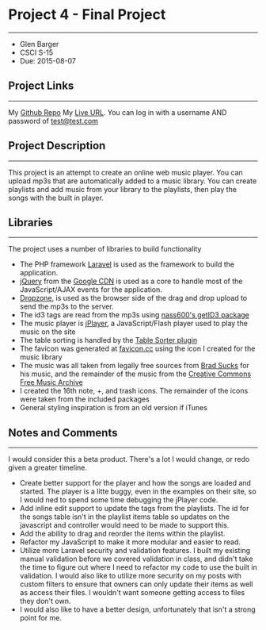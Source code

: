 # Project 4 - Final Project
****************************
- Glen Barger
- CSCI S-15
- Due: 2015-08-07

## Project Links
****************
My [Github Repo](https://github.com/gbarger/dwa15-p4)
My [Live URL](https://gbarger.com/school/2014/summer/csci_s15/p4/public). You can log in with a username AND password of test@test.com

## Project Description
***********************
This project is an attempt to create an online web music player. You can upload mp3s that are automatically added to a music library. You can create playlists and add music from your library to the playlists, then play the songs with the built in player.

## Libraries
************
The project uses a number of libraries to build functionality
- The PHP framework [Laravel](http://laravel.com/) is used as the framework to build the application.
- [jQuery](http://jquery.com/) from the [Google CDN](https://developers.google.com/speed/libraries/devguide#jquery) is used as a core to handle most of the JavaScript/AJAX events for the application.
- [Dropzone](http://www.dropzonejs.com/), is used as the browser side of the drag and drop upload to send the mp3s to the server.
- The id3 tags are read from the mp3s using [nass600's getID3 package](https://packagist.org/packages/nass600/get-id3)
- The music player is [jPlayer](http://jplayer.org/), a JavaScript/Flash player used to play the music on the site
- The table sorting is handled by the [Table Sorter plugin](http://tablesorter.com/)
- The favicon was generated at [favicon.cc](http://favicon.cc) using the icon I created for the music library
- The music was all taken from legally free sources from [Brad Sucks](http://www.bradsucks.net/) for his music, and the remainder of the music from the [Creative Commons Free Music Archive](http://freemusicarchive.org/curator/creative_commons/)
- I created the 16th note, +, and trash icons. The remainder of the icons were taken from the included packages
- General styling inspiration is from an old version if iTunes

## Notes and Comments
**********************
I would consider this a beta product. There's a lot I would change, or redo given a greater timeline.
- Create better support for the player and how the songs are loaded and started. The player is a litte buggy, even in the examples on their site, so I would ned to spend some time debugging the jPlayer code.
- Add inline edit support to update the tags from the playlists. The id for the songs table isn't in the playlist items table so updates on the javascript and controller would need to be made to support this.
- Add the ability to drag and reorder the items within the playlist.
- Refactor my JavaScript to make it more modular and easier to read.
- Utilize more Laravel security and validation features. I built my existing manual validation before we covered validation in class, and didn't take the time to figure out where I need to refactor my code to use the built in validation. I would also like to utilize more security on my posts with custom filters to ensure that owners can only update their items as well as access their files. I wouldn't want someone getting access to files they don't own.
- I would also like to have a better design, unfortunately that isn't a strong point for me.